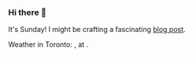 ### Hi there :wave:

It's Sunday! I might be crafting a fascinating [blog post](https://benjaminwuethrich.dev).

Weather in Toronto: , at .
